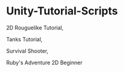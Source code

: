 # Unity-Tutorial-Scripts
2D Rouguelike Tutorial,

Tanks Tutorial,

Survival Shooter,

Ruby's Adventure 2D Beginner
